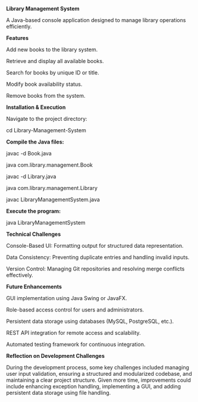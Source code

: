 **Library Management System**

A Java-based console application designed to manage library operations efficiently.

**Features**

Add new books to the library system.

Retrieve and display all available books.

Search for books by unique ID or title.

Modify book availability status.

Remove books from the system.

**Installation & Execution**

Navigate to the project directory:

cd Library-Management-System

**Compile the Java files:**

javac -d Book.java

java com.library.management.Book

javac -d Library.java

java com.library.management.Library

javac LibraryManagementSystem.java

**Execute the program:**

java LibraryManagementSystem

**Technical Challenges**

Console-Based UI: Formatting output for structured data representation.

Data Consistency: Preventing duplicate entries and handling invalid inputs.

Version Control: Managing Git repositories and resolving merge conflicts effectively.

**Future Enhancements**

GUI implementation using Java Swing or JavaFX.

Role-based access control for users and administrators.

Persistent data storage using databases (MySQL, PostgreSQL, etc.).

REST API integration for remote access and scalability.

Automated testing framework for continuous integration.

**Reflection on Development Challenges**

During the development process, some key challenges included managing user input validation, 
ensuring a structured and modularized codebase, and maintaining a clear project structure. 
Given more time, improvements could include enhancing exception handling, implementing a GUI, and adding persistent data storage using file handling.
